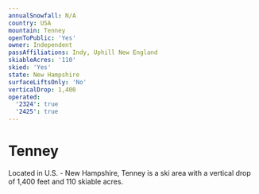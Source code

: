 ```yaml
---
annualSnowfall: N/A
country: USA
mountain: Tenney
openToPublic: 'Yes'
owner: Independent
passAffiliations: Indy, Uphill New England
skiableAcres: '110'
skied: 'Yes'
state: New Hampshire
surfaceLiftsOnly: 'No'
verticalDrop: 1,400
operated:
  '2324': true
  '2425': true
---
```



# Tenney

Located in U.S. - New Hampshire, Tenney is a ski area with a vertical drop of 1,400 feet and 110 skiable acres.
